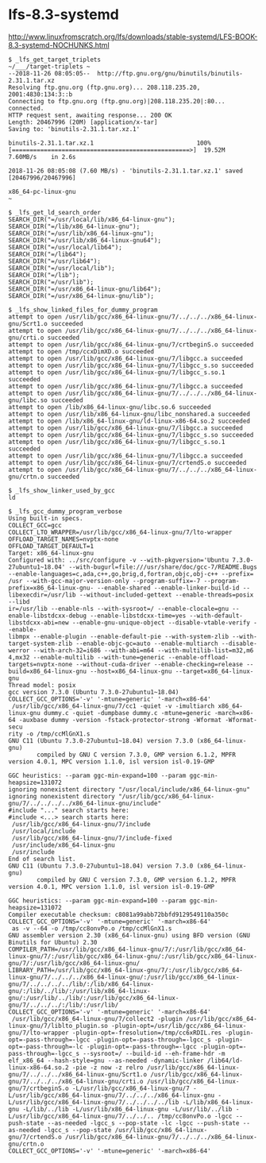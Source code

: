 # lfs-8.3-systemd

http://www.linuxfromscratch.org/lfs/downloads/stable-systemd/LFS-BOOK-8.3-systemd-NOCHUNKS.html

    $ _lfs_get_target_triplets
    ~/___/target-triplets ~
    --2018-11-26 08:05:05--  http://ftp.gnu.org/gnu/binutils/binutils-2.31.1.tar.xz
    Resolving ftp.gnu.org (ftp.gnu.org)... 208.118.235.20, 2001:4830:134:3::b
    Connecting to ftp.gnu.org (ftp.gnu.org)|208.118.235.20|:80... connected.
    HTTP request sent, awaiting response... 200 OK
    Length: 20467996 (20M) [application/x-tar]
    Saving to: 'binutils-2.31.1.tar.xz.1'

    binutils-2.31.1.tar.xz.1                             100%[==================================================>]  19.52M  7.60MB/s    in 2.6s

    2018-11-26 08:05:08 (7.60 MB/s) - 'binutils-2.31.1.tar.xz.1' saved [20467996/20467996]

    x86_64-pc-linux-gnu
    ~

    $ _lfs_get_ld_search_order
    SEARCH_DIR("=/usr/local/lib/x86_64-linux-gnu");
    SEARCH_DIR("=/lib/x86_64-linux-gnu");
    SEARCH_DIR("=/usr/lib/x86_64-linux-gnu");
    SEARCH_DIR("=/usr/lib/x86_64-linux-gnu64");
    SEARCH_DIR("=/usr/local/lib64");
    SEARCH_DIR("=/lib64");
    SEARCH_DIR("=/usr/lib64");
    SEARCH_DIR("=/usr/local/lib");
    SEARCH_DIR("=/lib");
    SEARCH_DIR("=/usr/lib");
    SEARCH_DIR("=/usr/x86_64-linux-gnu/lib64");
    SEARCH_DIR("=/usr/x86_64-linux-gnu/lib");

    $ _lfs_show_linked_files_for_dummy_program
    attempt to open /usr/lib/gcc/x86_64-linux-gnu/7/../../../x86_64-linux-gnu/Scrt1.o succeeded
    attempt to open /usr/lib/gcc/x86_64-linux-gnu/7/../../../x86_64-linux-gnu/crti.o succeeded
    attempt to open /usr/lib/gcc/x86_64-linux-gnu/7/crtbeginS.o succeeded
    attempt to open /tmp/ccxDimXD.o succeeded
    attempt to open /usr/lib/gcc/x86_64-linux-gnu/7/libgcc.a succeeded
    attempt to open /usr/lib/gcc/x86_64-linux-gnu/7/libgcc_s.so succeeded
    attempt to open /usr/lib/gcc/x86_64-linux-gnu/7/libgcc_s.so.1 succeeded
    attempt to open /usr/lib/gcc/x86_64-linux-gnu/7/libgcc.a succeeded
    attempt to open /usr/lib/gcc/x86_64-linux-gnu/7/../../../x86_64-linux-gnu/libc.so succeeded
    attempt to open /lib/x86_64-linux-gnu/libc.so.6 succeeded
    attempt to open /usr/lib/x86_64-linux-gnu/libc_nonshared.a succeeded
    attempt to open /lib/x86_64-linux-gnu/ld-linux-x86-64.so.2 succeeded
    attempt to open /usr/lib/gcc/x86_64-linux-gnu/7/libgcc.a succeeded
    attempt to open /usr/lib/gcc/x86_64-linux-gnu/7/libgcc_s.so succeeded
    attempt to open /usr/lib/gcc/x86_64-linux-gnu/7/libgcc_s.so.1 succeeded
    attempt to open /usr/lib/gcc/x86_64-linux-gnu/7/libgcc.a succeeded
    attempt to open /usr/lib/gcc/x86_64-linux-gnu/7/crtendS.o succeeded
    attempt to open /usr/lib/gcc/x86_64-linux-gnu/7/../../../x86_64-linux-gnu/crtn.o succeeded

    $ _lfs_show_linker_used_by_gcc
    ld

    $ _lfs_gcc_dummy_program_verbose
    Using built-in specs.
    COLLECT_GCC=gcc
    COLLECT_LTO_WRAPPER=/usr/lib/gcc/x86_64-linux-gnu/7/lto-wrapper
    OFFLOAD_TARGET_NAMES=nvptx-none
    OFFLOAD_TARGET_DEFAULT=1
    Target: x86_64-linux-gnu
    Configured with: ../src/configure -v --with-pkgversion='Ubuntu 7.3.0-27ubuntu1~18.04' --with-bugurl=file:///usr/share/doc/gcc-7/README.Bugs --enable-languages=c,ada,c++,go,brig,d,fortran,objc,obj-c++ --prefix=
    /usr --with-gcc-major-version-only --program-suffix=-7 --program-prefix=x86_64-linux-gnu- --enable-shared --enable-linker-build-id --libexecdir=/usr/lib --without-included-gettext --enable-threads=posix --libd
    ir=/usr/lib --enable-nls --with-sysroot=/ --enable-clocale=gnu --enable-libstdcxx-debug --enable-libstdcxx-time=yes --with-default-libstdcxx-abi=new --enable-gnu-unique-object --disable-vtable-verify --enable-
    libmpx --enable-plugin --enable-default-pie --with-system-zlib --with-target-system-zlib --enable-objc-gc=auto --enable-multiarch --disable-werror --with-arch-32=i686 --with-abi=m64 --with-multilib-list=m32,m6
    4,mx32 --enable-multilib --with-tune=generic --enable-offload-targets=nvptx-none --without-cuda-driver --enable-checking=release --build=x86_64-linux-gnu --host=x86_64-linux-gnu --target=x86_64-linux-gnu
    Thread model: posix
    gcc version 7.3.0 (Ubuntu 7.3.0-27ubuntu1~18.04)
    COLLECT_GCC_OPTIONS='-v' '-mtune=generic' '-march=x86-64'
     /usr/lib/gcc/x86_64-linux-gnu/7/cc1 -quiet -v -imultiarch x86_64-linux-gnu dummy.c -quiet -dumpbase dummy.c -mtune=generic -march=x86-64 -auxbase dummy -version -fstack-protector-strong -Wformat -Wformat-secu
    rity -o /tmp/ccMlGnX1.s
    GNU C11 (Ubuntu 7.3.0-27ubuntu1~18.04) version 7.3.0 (x86_64-linux-gnu)
            compiled by GNU C version 7.3.0, GMP version 6.1.2, MPFR version 4.0.1, MPC version 1.1.0, isl version isl-0.19-GMP

    GGC heuristics: --param ggc-min-expand=100 --param ggc-min-heapsize=131072
    ignoring nonexistent directory "/usr/local/include/x86_64-linux-gnu"
    ignoring nonexistent directory "/usr/lib/gcc/x86_64-linux-gnu/7/../../../../x86_64-linux-gnu/include"
    #include "..." search starts here:
    #include <...> search starts here:
     /usr/lib/gcc/x86_64-linux-gnu/7/include
     /usr/local/include
     /usr/lib/gcc/x86_64-linux-gnu/7/include-fixed
     /usr/include/x86_64-linux-gnu
     /usr/include
    End of search list.
    GNU C11 (Ubuntu 7.3.0-27ubuntu1~18.04) version 7.3.0 (x86_64-linux-gnu)
            compiled by GNU C version 7.3.0, GMP version 6.1.2, MPFR version 4.0.1, MPC version 1.1.0, isl version isl-0.19-GMP

    GGC heuristics: --param ggc-min-expand=100 --param ggc-min-heapsize=131072
    Compiler executable checksum: c8081a99abb72bbfd9129549110a350c
    COLLECT_GCC_OPTIONS='-v' '-mtune=generic' '-march=x86-64'
     as -v --64 -o /tmp/cc8onvPo.o /tmp/ccMlGnX1.s
    GNU assembler version 2.30 (x86_64-linux-gnu) using BFD version (GNU Binutils for Ubuntu) 2.30
    COMPILER_PATH=/usr/lib/gcc/x86_64-linux-gnu/7/:/usr/lib/gcc/x86_64-linux-gnu/7/:/usr/lib/gcc/x86_64-linux-gnu/:/usr/lib/gcc/x86_64-linux-gnu/7/:/usr/lib/gcc/x86_64-linux-gnu/
    LIBRARY_PATH=/usr/lib/gcc/x86_64-linux-gnu/7/:/usr/lib/gcc/x86_64-linux-gnu/7/../../../x86_64-linux-gnu/:/usr/lib/gcc/x86_64-linux-gnu/7/../../../../lib/:/lib/x86_64-linux-gnu/:/lib/../lib/:/usr/lib/x86_64-linux-gnu/:/usr/lib/../lib/:/usr/lib/gcc/x86_64-linux-gnu/7/../../../:/lib/:/usr/lib/
    COLLECT_GCC_OPTIONS='-v' '-mtune=generic' '-march=x86-64'
     /usr/lib/gcc/x86_64-linux-gnu/7/collect2 -plugin /usr/lib/gcc/x86_64-linux-gnu/7/liblto_plugin.so -plugin-opt=/usr/lib/gcc/x86_64-linux-gnu/7/lto-wrapper -plugin-opt=-fresolution=/tmp/cc6xRDIL.res -plugin-opt=-pass-through=-lgcc -plugin-opt=-pass-through=-lgcc_s -plugin-opt=-pass-through=-lc -plugin-opt=-pass-through=-lgcc -plugin-opt=-pass-through=-lgcc_s --sysroot=/ --build-id --eh-frame-hdr -m elf_x86_64 --hash-style=gnu --as-needed -dynamic-linker /lib64/ld-linux-x86-64.so.2 -pie -z now -z relro /usr/lib/gcc/x86_64-linux-gnu/7/../../../x86_64-linux-gnu/Scrt1.o /usr/lib/gcc/x86_64-linux-gnu/7/../../../x86_64-linux-gnu/crti.o /usr/lib/gcc/x86_64-linux-gnu/7/crtbeginS.o -L/usr/lib/gcc/x86_64-linux-gnu/7 -L/usr/lib/gcc/x86_64-linux-gnu/7/../../../x86_64-linux-gnu -L/usr/lib/gcc/x86_64-linux-gnu/7/../../../../lib -L/lib/x86_64-linux-gnu -L/lib/../lib -L/usr/lib/x86_64-linux-gnu -L/usr/lib/../lib -L/usr/lib/gcc/x86_64-linux-gnu/7/../../.. /tmp/cc8onvPo.o -lgcc --push-state --as-needed -lgcc_s --pop-state -lc -lgcc --push-state --as-needed -lgcc_s --pop-state /usr/lib/gcc/x86_64-linux-gnu/7/crtendS.o /usr/lib/gcc/x86_64-linux-gnu/7/../../../x86_64-linux-gnu/crtn.o
    COLLECT_GCC_OPTIONS='-v' '-mtune=generic' '-march=x86-64'


